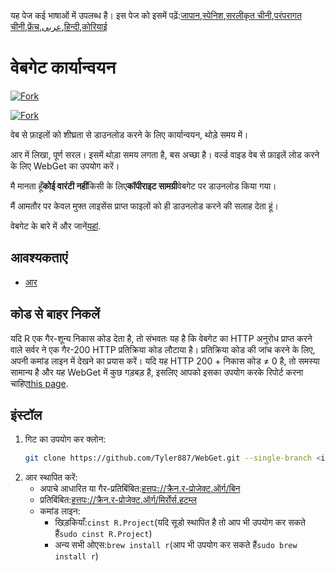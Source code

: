 <!-- # WebGet  [![GitHub forks](https://img.shields.io/github/forks/Tyler887/WebGet?label=Fork&style=social)](https://github.com/Tyler887/WebGet/fork)  The implementation to download files from the Web, in a short time.  Written in R, complete simple. It takes a short time, simply good. Use WebGet to retrieve files from the world wide web.    I assume **no warranty** for any **copyrighted material** downloaded on WebGet. I usally recommend downloading freely licensed files only. <br />https://github.com?Tyler887/WebGet/commit/main/ -->

यह पेज कई भाषाओं में उपलब्ध है।
इस पेज को इसमें पढ़ें:[जापान](README.ja.md),[स्पेनिश](README.es.md),[सरलीकृत चीनी](README.zh-CN.md),[परंपरागत चीनी](README.zh-TW.md),[फ्रेंच](README.fr.md),[عربى](README.ar.md),[हिन्दी](README.hi.md),[कोरियाई](README.ko.md)


# वेबगेट कार्यान्वयन

[![Fork](https://img.shields.io/github/forks/Tyler887/WebGet?label=Fork&style=social)](https://github.com/Tyler887/WebGet/fork)

[![Fork](https://img.shields.io/github/forks/Tyler887/WebGet?label=Fork&style=social)](https://github.com/Tyler887/WebGet/fork)

वेब से फ़ाइलों को शीघ्रता से डाउनलोड करने के लिए कार्यान्वयन, थोड़े समय में।

आर में लिखा, पूर्ण सरल। इसमें थोड़ा समय लगता है, बस अच्छा है। वर्ल्ड वाइड वेब से फ़ाइलें लोड करने के लिए WebGet का उपयोग करें।


मै मानता हूँ**कोई वारंटी नहीं**किसी के लिए**कॉपीराइट सामग्री**वेबगेट पर डाउनलोड किया गया।

मैं आमतौर पर केवल मुफ्त लाइसेंस प्राप्त फाइलों को ही डाउनलोड करने की सलाह देता हूं।

वेबगेट के बारे में और जानें[यहां](https://github.com/Tyler887/WebGet/wiki/WebGet).

## आवश्यकताएं

-   [आर](https://r-project.org)

## कोड से बाहर निकलें

यदि R एक गैर-शून्य निकास कोड देता है, तो संभवतः यह है कि वेबगेट का HTTP अनुरोध प्राप्त करने वाले सर्वर ने एक गैर-200 HTTP प्रतिक्रिया कोड लौटाया है। प्रतिक्रिया कोड की जांच करने के लिए, अपनी कमांड लाइन में देखने का प्रयास करें। यदि यह HTTP 200 + निकास कोड ≠ 0 है, तो समस्या सामान्य है और यह WebGet में कुछ गड़बड़ है, इसलिए आपको इसका उपयोग करके रिपोर्ट करना चाहिए[this page](https://github.com/Tyler887/WebGet/issues/new?template=bug_report.md).

## इंस्टॉल

1.  गिट का उपयोग कर क्लोन:
    ```bash
    git clone https://github.com/Tyler887/WebGet.git --single-branch <input version here>
    ```
2.  आर स्थापित करें:
    -   अपाचे आधारित या गैर-प्रतिबिंबित:[हत्तपः://क्रैन.र-प्रोजेक्ट.ऑर्ग/बिन](https://cran.r-project.org/bin)
    -   प्रतिबिंबित:[हत्तपः://क्रैन.र-प्रोजेक्ट.ऑर्ग/मिर्रोर्स.हटम्ल](https://cran.r-project.org/mirrors.html)
    -   कमांड लाइन:
        -   खिड़कियाँ:`cinst R.Project`(यदि सूडो स्थापित है तो आप भी उपयोग कर सकते हैं`sudo cinst R.Project`)
        -   अन्य सभी ओएस:`brew install r`(आप भी उपयोग कर सकते हैं`sudo brew install r`)
